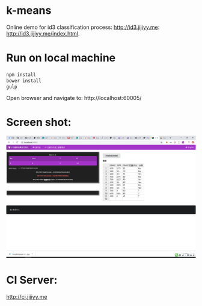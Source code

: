 # k-means
Online demo for id3 classification process: http://id3.jijiyy.me: http://id3.jijiyy.me/index.html.

# Run on local machine
```
npm install
bower install
gulp
```

Open browser and navigate to: http://localhost:60005/

# Screen shot:
![id3 screen shot](./assets/screenshot.png)


# CI Server:
http://ci.jijiyy.me